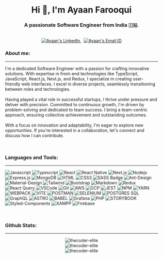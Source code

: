 <h1 align="center">Hi 👋, I'm Ayaan Farooqui</h1>
<h3 align="center">A passionate Software Engineer from India 🇮🇳.</h3>
<br />
<div align="center">
    <a href="https://www.linkedin.com/in/ayaanfarooqui/" target="blank">
        <img src="https://img.shields.io/badge/LinkedIn-0077B5?style=for-the-badge&logo=linkedin&logoColor=white"
            alt="Ayaan's LinkedIn" />
    </a>
  &nbsp;
    <a href="mailto:ayaan85321@gmail.com" target="blank">
        <img src="https://img.shields.io/badge/Gmail-D14836?style=for-the-badge&logo=gmail&logoColor=white"
            alt="Ayaan's Email ID" />
    </a>
</div>
<h3 align="left">About me:</h3>
<hr />
<div>
  <p>
   I'm a dedicated Software Engineer with a passion for crafting innovative solutions. With expertise in
            front-end
            technologies like TypeScript, JavaScript, React.js, Next.js, and Redux, I specialize in creating
            user-friendly web
            interfaces. I excel in diverse projects, seamlessly transitioning between roles and technologies. 
        <br /><br />
    Having played a vital role in successful startups, I thrive under pressure and deliver with precision.
            Committed to
            continuous growth, I'm driven by problem-solving and dedicated to team success. I bring a team-centric
            approach,
            ensuring collective achievement and outstanding outcomes.
        <br /><br />
     With a focus on innovation and adaptability, I'm eager to explore new opportunities. If you're interested in
            a
            collaboration, let's connect and discuss how I can contribute. 
    </p>
    </div>
</div>
<br />
<h3 align="left">Languages and Tools:</h3>
<hr />

![Javascript](https://img.shields.io/badge/Javascript-F0DB4F?style=for-the-badge&labelColor=black&logo=javascript&logoColor=F0DB4F)
![Typescript](https://img.shields.io/badge/Typescript-007acc?style=for-the-badge&labelColor=black&logo=typescript&logoColor=007acc)
![React](https://img.shields.io/badge/-React-61DBFB?style=for-the-badge&labelColor=black&logo=react&logoColor=61DBFB)
![React Native](https://img.shields.io/badge/React_Native-20232A?style=for-the-badge&logo=react&logoColor=61DAFB)
![Next.js](https://img.shields.io/badge/next.js-000000?style=for-the-badge&logo=nextdotjs&logoColor=white)
![Nodejs](https://img.shields.io/badge/Nodejs-3C873A?style=for-the-badge&labelColor=black&logo=node.js&logoColor=3C873A)
![Express.js](https://img.shields.io/badge/Express.js-000000?style=for-the-badge&logo=express&logoColor=white)
![MongoDB](https://img.shields.io/badge/MongoDB-4EA94B?style=for-the-badge&logo=mongodb&logoColor=white)
![HTML](https://img.shields.io/badge/HTML5-E34F26?style=for-the-badge&logo=html5&logoColor=white)
![CSS3](https://img.shields.io/badge/CSS3-1572B6?style=for-the-badge&logo=css3&logoColor=white)
![SASS Badge](https://img.shields.io/badge/Sass-CC6699?style=for-the-badge&logo=sass&logoColor=white)
![Ant-Design](https://img.shields.io/badge/AntDesign-0170FE?style=for-the-badge&logo=antdesign&logoColor=white)
![Material-Design](https://img.shields.io/badge/Material%20Design-757575.svg?style=for-the-badge&logo=Material-Design&logoColor=white)
![Tailwind](https://img.shields.io/badge/Tailwind_CSS-092749?style=for-the-badge&logo=tailwindcss&logoColor=06B6D4&labelColor=000000)
![Bootstrap](https://img.shields.io/badge/Bootstrap-563D7C?style=for-the-badge&logo=bootstrap&logoColor=white)
![Markdown](https://img.shields.io/badge/Markdown-000000?style=for-the-badge&logo=markdown&logoColor=white)
![Redux](https://img.shields.io/badge/Redux-593D88?style=for-the-badge&logo=redux&logoColor=white)
![React Query](https://img.shields.io/badge/-React_Query-FF4154?style=for-the-badge&logo=react%20query&logoColor=white)
![VSCode](https://img.shields.io/badge/Visual_Studio-0078d7?style=for-the-badge&logo=visual%20studio&logoColor=white)
![Git](https://img.shields.io/badge/Git-F05032?style=for-the-badge&logo=git&logoColor=white)
![AWS](https://img.shields.io/badge/Amazon%20AWS-232F3E.svg?style=for-the-badge&logo=Amazon-AWS&logoColor=white)
![GCP](https://img.shields.io/badge/Google%20Cloud-4285F4.svg?style=for-the-badge&logo=Google-Cloud&logoColor=white)
![JEST](https://img.shields.io/badge/Jest-C21325.svg?style=for-the-badge&logo=Jest&logoColor=white)
![NPM](https://img.shields.io/badge/npm-CB3837.svg?style=for-the-badge&logo=npm&logoColor=white)
![YARN](https://img.shields.io/badge/Yarn-2C8EBB.svg?style=for-the-badge&logo=Yarn&logoColor=white)
![WEBPACK](https://img.shields.io/badge/Webpack-8DD6F9.svg?style=for-the-badge&logo=Webpack&logoColor=black)
![VITE](https://img.shields.io/badge/Vite-646CFF.svg?style=for-the-badge&logo=Vite&logoColor=white)
![POSTMAN](https://img.shields.io/badge/Postman-FF6C37.svg?style=for-the-badge&logo=Postman&logoColor=white)
![SELENIUM](https://img.shields.io/badge/Selenium-43B02A.svg?style=for-the-badge&logo=Selenium&logoColor=white)
![POSTGRES SQL](https://img.shields.io/badge/PostgreSQL-4169E1.svg?style=for-the-badge&logo=PostgreSQL&logoColor=white)
![GraphQL](https://img.shields.io/badge/GraphQL-E10098.svg?style=for-the-badge&logo=GraphQL&logoColor=white)
![ASTRO](https://img.shields.io/badge/Astro-BC52EE.svg?style=for-the-badge&logo=Astro&logoColor=white)
![BABEL](https://img.shields.io/badge/Babel-F9DC3E.svg?style=for-the-badge&logo=Babel&logoColor=black)
![Grafana](https://img.shields.io/badge/Grafana-F46800.svg?style=for-the-badge&logo=Grafana&logoColor=white)
![PHP](https://img.shields.io/badge/PHP-777BB4.svg?style=for-the-badge&logo=PHP&logoColor=white)
![STORYBOOK](https://img.shields.io/badge/Storybook-FF4785.svg?style=for-the-badge&logo=Storybook&logoColor=white)
![Styled-Components](https://img.shields.io/badge/styledcomponents-DB7093.svg?style=for-the-badge&logo=styled-components&logoColor=white)
![XAMPP](https://img.shields.io/badge/XAMPP-FB7A24.svg?style=for-the-badge&logo=XAMPP&logoColor=white)
![Firebase](https://img.shields.io/badge/Firebase-FFCA28.svg?style=for-the-badge&logo=Firebase&logoColor=black)

<br />
<h3 align="left">Github Stats:</h3>
<hr />
<div align="center">
    <img src="https://github-readme-stats.vercel.app/api?username=thecoder-elite&show_icons=true&locale=en&layout=compact"
        alt="thecoder-elite" />
    <br/>
    <img src="https://github-readme-streak-stats.herokuapp.com/?user=thecoder-elite&" alt="thecoder-elite" />
    <br/>
    <img src="https://github-readme-stats.vercel.app/api/top-langs?username=thecoder-elite&show_icons=true&locale=en"
        alt="thecoder-elite" />
</div>
